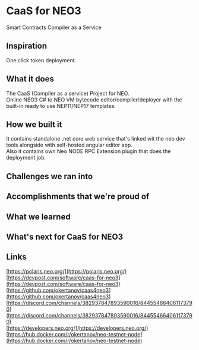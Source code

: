 CaaS for NEO3
=============
Smart Contracts Compiler as a Service

## Inspiration
One click token deployment.

## What it does
The CaaS (Compiler as a service) Project for NEO.  
Online NEO3 C# to NEO VM bytecode editor/compiler/deployer with the built-in ready to use NEP11/NEP17 templates.

## How we built it
It contains standalone .net core web service that's linked wit the neo dev tools alongside with self-hosted angular editor app.  
Also it contains own Neo NODE RPC Extension plugin that does the deployment job.

## Challenges we ran into

## Accomplishments that we're proud of

## What we learned

## What's next for CaaS for NEO3


## Links
[https://polaris.neo.org/](https://polaris.neo.org/)  
[https://devpost.com/software/caas-for-neo3](https://devpost.com/software/caas-for-neo3)  
[https://github.com/okertanov/caas4neo3](https://github.com/okertanov/caas4neo3)  
[https://discord.com/channels/382937847893590016/844554664061173790](https://discord.com/channels/382937847893590016/844554664061173790)  
[https://developers.neo.org/](https://developers.neo.org/)  
[https://hub.docker.com/r/okertanov/neo-testnet-node](https://hub.docker.com/r/okertanov/neo-testnet-node)  

